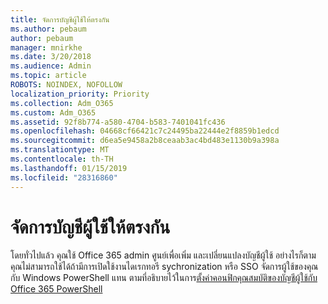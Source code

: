```yaml
---
title: จัดการบัญชีผู้ใช้ให้ตรงกัน
ms.author: pebaum
author: pebaum
manager: mnirkhe
ms.date: 3/20/2018
ms.audience: Admin
ms.topic: article
ROBOTS: NOINDEX, NOFOLLOW
localization_priority: Priority
ms.collection: Adm_O365
ms.custom: Adm_O365
ms.assetid: 92f8b774-a580-4704-b583-7401041fc436
ms.openlocfilehash: 04668cf66421c7c24495ba22444e2f8859b1edcd
ms.sourcegitcommit: d6ea5e9458a2b8ceaab3ac4bd483e1130b9a398a
ms.translationtype: MT
ms.contentlocale: th-TH
ms.lasthandoff: 01/15/2019
ms.locfileid: "28316860"
---
```

# <a name="manage-synchronized-user-accounts"></a>จัดการบัญชีผู้ใช้ให้ตรงกัน

โดยทั่วไปแล้ว คุณใช้ Office 365 admin ศูนย์เพื่อเพิ่ม และเปลี่ยนแปลงบัญชีผู้ใช้ อย่างไรก็ตาม คุณไม่สามารถใช้ได้ถ้ามีการเปิดใช้งานไดเรกทอรี sychronization หรือ SSO จัดการผู้ใช้ของคุณกับ Windows PowerShell แทน ตามที่อธิบายไว้ในการ[ตั้งค่าคอนฟิกคุณสมบัติของบัญชีผู้ใช้กับ Office 365 PowerShell](https://docs.microsoft.com/en-us/office365/enterprise/powershell/configure-user-account-properties-with-office-365-powershell ) 
  

